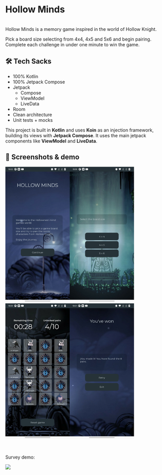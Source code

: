 # Hollow Minds

<br>
Hollow Minds is a memory game inspired in the world of Hollow Knight.

Pick a board size selecting from 4x4, 4x5 and 5x6 and begin pairing. Complete each challenge in under one minute to win the game.

## 🛠 Tech Sacks

- 100% Kotlin
- 100% Jetpack Compose
- Jetpack
  - Compose
  - ViewModel
  - LiveData
- Room
- Clean architecture
- Unit tests + mocks

This project is built in **Kotlin** and uses **Koin** as an injection framework, building its views
with **Jetpack Compose**. It uses the main jetpack components like **ViewModel** and  **LiveData**.

## :iphone: Screenshots & demo

<img src="/screenshots/welcome_screen.png" width="200"><img src="/screenshots/configuration_screen.png" width="200"><img src="/screenshots/game_screen.png" width="200"><img src="/screenshots/result_screen.png" width="200">

<br>

Survey demo:

<img src="/screenshots/game_gif.gif" width="260">